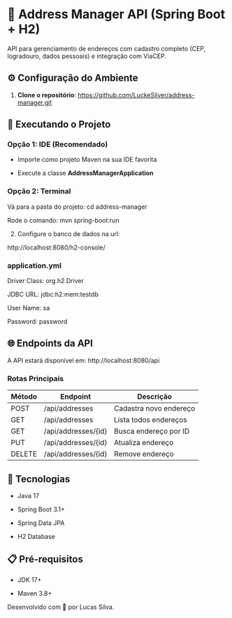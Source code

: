 # 📍 Address Manager API (Spring Boot + H2)

API para gerenciamento de endereços com cadastro completo (CEP, logradouro, dados pessoais) e integração com ViaCEP.

## ⚙️ Configuração do Ambiente
 1. __Clone o repositório__: https://github.com/LuckeSilver/address-manager.git

## 🏃 Executando o Projeto
### Opção 1: IDE (Recomendado)

- Importe como projeto Maven na sua IDE favorita

- Execute a classe __AddressManagerApplication__

### Opção 2: Terminal

Vá para a pasta do projeto:
   cd address-manager
   
Rode o comando: mvn spring-boot:run

 2. Configure o banco de dados na url:

 http://localhost:8080/h2-console/

 ### application.yml

   Driver Class: org.h2.Driver

   JDBC URL: jdbc:h2:mem:testdb
   
   User Name: sa
   
   Password: password

## 🌐 Endpoints da API
A API estará disponível em: http://localhost:8080/api

### Rotas Principais
| Método | Endpoint                | Descrição                |
|--------|-------------------------|--------------------------|
| POST   | /api/addresses           | Cadastra novo endereço   |
| GET    | /api/addresses           | Lista todos endereços    |
| GET    | /api/addresses/{id}      | Busca endereço por ID    |
| PUT    | /api/addresses/{id}      | Atualiza endereço        |
| DELETE | /api/addresses/{id}      | Remove endereço          |

## 🚀 Tecnologias
- Java 17

- Spring Boot 3.1+

- Spring Data JPA

- H2 Database 

## 📋 Pré-requisitos

- JDK 17+

- Maven 3.8+


Desenvolvido com 💜 por Lucas Silva.